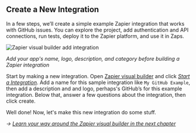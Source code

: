 ## Create a New Integration

In a few steps, we’ll create a simple example Zapier integration that works with GitHub issues. You can explore the project, add authentication and API connections, run tests, deploy it to the Zapier platform, and use it in Zaps.

![Zapier visual builder add integration](https://cdn.zapier.com/storage/photos/8e5c58e33571cecab478d5c7930128d5.png)

_Add your app's name, logo, description, and category before building a Zapier integration_

Start by making a new integration. Open [Zapier visual builder](https://zapier.com/app/developer/) and click _[Start a Integration](https://zapier.com/app/developer/app/new)_. Add a name for this sample integration like `My GitHub Example`, then add a description and and logo, perhaps's GitHub’s for this example integration. Below that, answer a few questions about the integration, then click create.

Well done! Now, let's make this new integration do some stuff.

_→ [Learn your way around the Zapier visual builder in the next chapter](4_project_structure.md)_